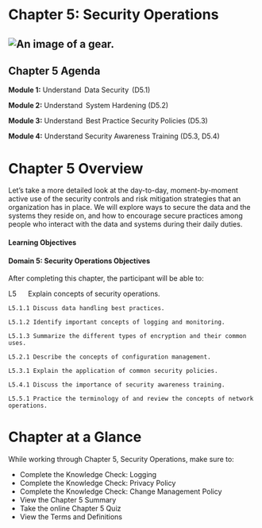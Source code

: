 

# Chapter 5: Security Operations

## ![An image of a gear.](https://learn.isc2.org/content/enforced/9541-CC-SPT-GLOBAL-1ED-1M/build/chapter_05/assets/img/EDU-ELCC-70840-ch05_ppt_cover.jpeg "An image of a gear.")

## Chapter 5 Agenda

**Module 1:** Understand  Data Security  (D5.1)

**Module 2:** Understand  System Hardening (D5.2)

**Module 3:** Understand  Best Practice Security Policies (D5.3)

**Module 4:** Understand Security Awareness Training (D5.3, D5.4)





# Chapter 5 Overview

Let’s take a more detailed look at the day-to-day, moment-by-moment active use of the security controls and risk mitigation strategies that an organization has in place. We will explore ways to secure the data and the systems they reside on, and how to encourage secure practices among people who interact with the data and systems during their daily duties. 

#### Learning Objectives

#### Domain 5: Security Operations Objectives

After completing this chapter, the participant will be able to: 

L5      Explain concepts of security operations.

	L5.1.1 Discuss data handling best practices.

	L5.1.2 Identify important concepts of logging and monitoring.

	L5.1.3 Summarize the different types of encryption and their common uses.

	L5.2.1 Describe the concepts of configuration management.

	L5.3.1 Explain the application of common security policies.

	L5.4.1 Discuss the importance of security awareness training.

	L5.5.1 Practice the terminology of and review the concepts of network operations.
# Chapter at a Glance

While working through Chapter 5, Security Operations, make sure to: 

-   Complete the Knowledge Check: Logging
-   Complete the Knowledge Check: Privacy Policy
-   Complete the Knowledge Check: Change Management Policy
-   View the Chapter 5 Summary
-   Take the online Chapter 5 Quiz
-   View the Terms and Definitions
